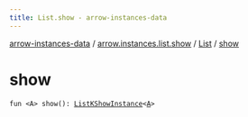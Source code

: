 ```yaml
---
title: List.show - arrow-instances-data
---
```


[arrow-instances-data](../../index.html) / [arrow.instances.list.show](../index.html) / [List](index.html) / [show](./show.html)

# show

`fun <A> show(): `[`ListKShowInstance`](../../arrow.instances/-list-k-show-instance/index.html)`<`[`A`](show.html#A)`>`